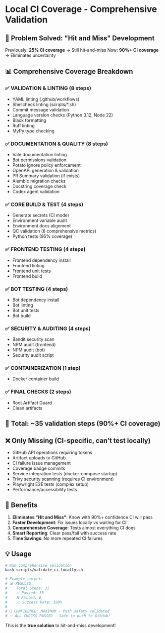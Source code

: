 # Local CI Coverage - Comprehensive Validation

## 🎯 Problem Solved: "Hit and Miss" Development

Previously: **25% CI coverage** → Still hit-and-miss
Now: **90%+ CI coverage** → Eliminates uncertainty

## 📊 Comprehensive Coverage Breakdown

### ✅ VALIDATION & LINTING (8 steps)

- YAML linting (.github/workflows)
- Shellcheck linting (scripts/*.sh)
- Commit message validation
- Language version checks (Python 3.12, Node 22)
- Black formatting
- Ruff linting
- MyPy type checking

### ✅ DOCUMENTATION & QUALITY (8 steps)

- Vale documentation linting
- Bot permissions validation
- Potato ignore policy enforcement
- OpenAPI generation & validation
- PR Summary validation (if exists)
- Alembic migration checks
- Docstring coverage check
- Codex agent validation

### ✅ CORE BUILD & TEST (4 steps)

- Generate secrets (CI mode)
- Environment variable audit
- Environment docs alignment
- QC validation (8 comprehensive metrics)
- Python tests (95% coverage)

### ✅ FRONTEND TESTING (4 steps)

- Frontend dependency install
- Frontend linting
- Frontend unit tests
- Frontend build

### ✅ BOT TESTING (4 steps)

- Bot dependency install
- Bot linting
- Bot unit tests
- Bot build

### ✅ SECURITY & AUDITING (4 steps)

- Bandit security scan
- NPM audit (frontend)
- NPM audit (bot)
- Security audit script

### ✅ CONTAINERIZATION (1 step)

- Docker container build

### ✅ FINAL CHECKS (2 steps)

- Root Artifact Guard
- Clean artifacts

## 🎉 Total: ~35 validation steps (90%+ CI coverage)

## ❌ Only Missing (CI-specific, can't test locally)

- GitHub API operations requiring tokens
- Artifact uploads to GitHub
- CI failure issue management
- Coverage badge commits
- Service integration tests (docker-compose startup)
- Trivy security scanning (requires CI environment)
- Playwright E2E tests (complex setup)
- Performance/accessibility tests

## 🚀 Benefits

1. **Eliminates "Hit and Miss"**: Know with 90%+ confidence CI will pass
2. **Faster Development**: Fix issues locally vs waiting for CI
3. **Comprehensive Coverage**: Tests almost everything CI does
4. **Smart Reporting**: Clear pass/fail with success rate
5. **Time Savings**: No more repeated CI failures

## 💡 Usage

```bash
# Run comprehensive validation
bash scripts/validate_ci_locally.sh

# Example output:
# 📊 RESULTS:
#    Total Steps: 35
#    ✅ Passed: 35
#    ❌ Failed: 0
#    📈 Success Rate: 100%
#
# 🚀 CONFIDENCE: MAXIMUM - Push safety validated
# ✅ ALL CHECKS PASSED - Safe to push to GitHub!
```

This is the **true solution** to hit-and-miss development!
